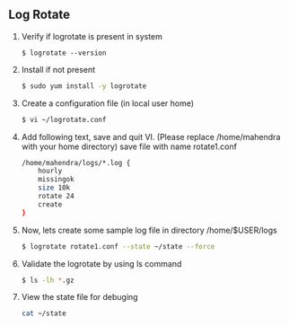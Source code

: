 ## Log Rotate

1.  Verify if logrotate is present in system

    ```shell
    $ logrotate --version
    ```

2.  Install if not present

    ```bash
    $ sudo yum install -y logrotate
    ```

3.  Create a configuration file (in local user home)

    ```bash
    $ vi ~/logrotate.conf
    ```

4.  Add following text, save and quit VI. (Please replace /home/mahendra with your home directory) save file with name rotate1.conf

    ```bash
    /home/mahendra/logs/*.log {
        hourly
        missingok
        size 10k
        rotate 24
        create
    }
    ```

5.  Now, lets create some sample log file in directory /home/$USER/logs

    ```bash
    $ logrotate rotate1.conf --state ~/state --force
    ```

6.  Validate the logrotate by using ls command

    ```bash
    $ ls -lh *.gz
    ```

7.  View the state file for debuging 

    ```bash
    cat ~/state
    ```